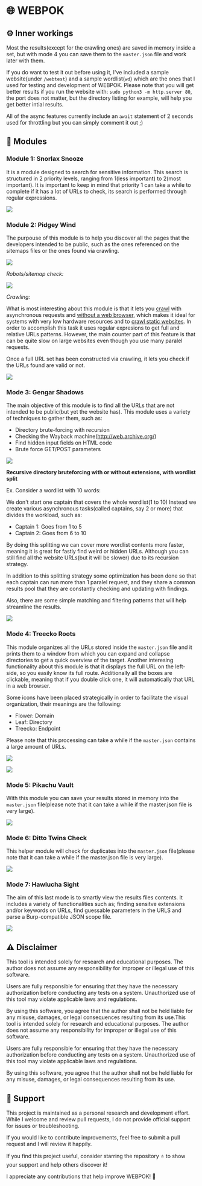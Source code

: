 # 🌐 WEBPOK

## ⚙️  Inner workings
Most the results(except for the crawling ones) are saved in memory inside a set, but with mode 4 you can save them to the `master.json` file and work later with them.

If you do want to test it out before using it, I've included a sample website(under `/webtest`) and a sample wordlist(`wd`) which are the ones that I used for testing and development of WEBPOK. Please note that you will get better results if you run the website with: `sudo python3 -m http.server 80`, the port does not matter, but the directory listing for example, will help you get better intial results.

All of the async features currently include an `await` statement of 2 seconds used for throttling but you can simply comment it out ;)

## 🧩 Modules

### Module 1: Snorlax Snooze

It is a module designed to search for sensitive information. This search is structured in 2 priority levels, ranging from 1(less important) to 2(most important). It is important to keep in mind that priority 1 can take a while to complete if it has a lot of URLs to check, its search is performed through regular expressions.

![](https://github.com/trike33/WEBPOK/blob/main/repo_images/snorlax.png)

### Module 2: Pidgey Wind

The purpouse of this module is to help you discover all the pages that the developers intended to be public, such as the ones referenced on the sitemaps files or the ones found via crawling.

![](https://github.com/trike33/WEBPOK/blob/main/repo_images/pidgey.png)

*Robots/sitemap check:*

![](https://github.com/trike33/WEBPOK/blob/main/repo_images/robots%20check.png)

*Crawling:*

What is most interesting about this module is that it lets you <ins>crawl</ins> with asynchronous requests and <ins>without a web browser</ins>, which makes it ideal for systems with very low hardware resources and to <ins>crawl static websites</ins>. In order to accomplish this task it uses regular expresions to get full and relative URLs patterns. However, the main counter part of this feature is that can be quite slow on large websites even though you use many paralel requests.

Once a full URL set has been constructed via crawling, it lets you check if the URLs found are valid or not.

![](https://github.com/trike33/WEBPOK/blob/main/repo_images/crawler.png)

### Mode 3: Gengar Shadows

The main objective of this module is to find all the URLs that are not intended to be public(but yet the website has). This module uses a variety of techniques to gather them, such as:

- Directory brute-forcing with recursion
- Checking the Wayback machine(http://web.archive.org/)
- Find hidden input fields on HTML code
- Brute force GET/POST parameters

![](https://github.com/trike33/WEBPOK/blob/main/repo_images/gengar.png)

**Recursive directory bruteforcing with or without extensions, with wordlist split**

Ex. Consider a wordlist with 10 words:

We don't start one captain that covers the whole wordlist(1 to 10)
Instead we create various asynchronous tasks(called captains, say 2 or more) that divides the workload, such as:

- Captain 1: Goes from 1 to 5
- Captain 2: Goes from 6 to 10

By doing this splitting we can cover more wordlist contents more faster, meaning it is great for fastly find weird or hidden URLs. Although you can still find all the website URLs(but it will be slower) due to its recursion strategy.

In addition to this splitting strategy some optimization has been done so that each captain can run more than 1 paralel request, and they share a common results pool that they are constantly checking and updating with findings.

Also, there are some simple matching and filtering patterns that will help streamline the results.

![](https://github.com/trike33/WEBPOK/blob/main/repo_images/dirbrute.png)

### Mode 4: Treecko Roots

This module organizes all the URLs stored inside the `master.json` file and it prints them to a window from which you can expand and collapse directories to get a quick overview of the target. Another interesing functionality about this module is that it displays the full URL on the left-side, so you easily know its full route. Additionally all the boxes are clickable, meaning that if you double click one, it will automatically that URL in a web browser.

Some icons have been placed strategically in order to facilitate the visual organization, their meanings are the following:

- Flower: Domain
- Leaf: Directory
- Treecko: Endpoint

Please note that this processing can take a while if the `master.json` contains a large amount of URLs. 

![](https://github.com/trike33/WEBPOK/blob/main/repo_images/treecko.png)

![](https://github.com/trike33/WEBPOK/blob/main/repo_images/treecko%20tree.png)

### Mode 5: Pikachu Vault

With this module you can save your results stored in memory into the `master.json` file(please note that it can take a while if the master.json file is very large).

![](https://github.com/trike33/WEBPOK/blob/main/repo_images/pikachu.png)

### Mode 6: Ditto Twins Check

This helper module will check for duplicates into the `master.json` file(please note that it can take a while if the master.json file is very large).

![](https://github.com/trike33/WEBPOK/blob/main/repo_images/ditto.png)

### Mode 7: Hawlucha Sight

The aim of this last mode is to smartly view the results files contents. It includes a variety of functionalities such as; finding sensitve extensions and/or keywords on URLs, find guessable parameters in the URLS and parse a Burp-compatible JSON scope file.

![](https://github.com/trike33/WEBPOK/blob/main/repo_images/hawlucha.png)

## ⚠️ Disclaimer

This tool is intended solely for research and educational purposes. The author does not assume any responsibility for improper or illegal use of this software.

Users are fully responsible for ensuring that they have the necessary authorization before conducting any tests on a system. Unauthorized use of this tool may violate applicable laws and regulations.

By using this software, you agree that the author shall not be held liable for any misuse, damages, or legal consequences resulting from its use.This tool is intended solely for research and educational purposes. The author does not assume any responsibility for improper or illegal use of this software.

Users are fully responsible for ensuring that they have the necessary authorization before conducting any tests on a system. Unauthorized use of this tool may violate applicable laws and regulations.

By using this software, you agree that the author shall not be held liable for any misuse, damages, or legal consequences resulting from its use.

## 🤝 Support

This project is maintained as a personal research and development effort. While I welcome and review pull requests, I do not provide official support for issues or troubleshooting.

If you would like to contribute improvements, feel free to submit a pull request and I will review it happily.

If you find this project useful, consider starring the repository ⭐ to show your support and help others discover it!

I appreciate any contributions that help improve WEBPOK! 🚀
